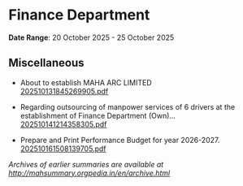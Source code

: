# Finance Department

**Date Range**: 20 October 2025 - 25 October 2025


## Miscellaneous
- About to establish MAHA ARC LIMITED\
  [202510131845269905.pdf](https://gr.maharashtra.gov.in/Site/Upload/Government%20Resolutions/English/202510131845269905.pdf)

- Regarding outsourcing of manpower services of 6 drivers at the establishment of Finance Department (Own)...\
  [202510141214358305.pdf](https://gr.maharashtra.gov.in/Site/Upload/Government%20Resolutions/English/202510141214358305.pdf)

- Prepare and Print Performance Budget for year 2026-2027.\
  [202510161508139705.pdf](https://gr.maharashtra.gov.in/Site/Upload/Government%20Resolutions/English/202510161508139705.pdf)


*Archives of earlier summaries are available at http://mahsummary.orgpedia.in/en/archive.html*